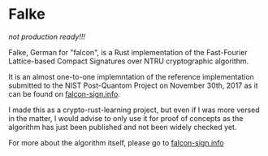 # Falke

_not production ready!!!_

Falke, German for "falcon", is a Rust implementation of the Fast-Fourier Lattice-based Compact Signatures over NTRU cryptographic algorithm.

It is an almost one-to-one implemntation of the reference implementation submitted to the NIST Post-Quantom Project on November 30th, 2017 as it can be found on [falcon-sign.info](https://falcon-sign.info/). 

I made this as a crypto-rust-learning project, but even if I was more versed in the matter, I would advise to only use it for proof of concepts as the algorithm has just been published and not been widely checked yet.

For more about the algorithm itself, please go to [falcon-sign.info](https://falcon-sign.info/)

